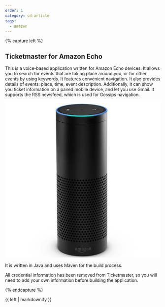 ```yaml
---
order: 1
category: sd-article
tags:
  - amazon
---
```


{% capture left %}

## Ticketmaster for Amazon Echo

This is a voice-based application written for Amazon Echo devices. It allows you to search for events that are taking place around you, or for other events by using keywords. It features convenient navigation. It also provides details of events: place, time, event description. Additionally, it can show you ticket information on a paired mobile device, and let you use Gmail. It supports the RSS newsfeed, which is used for Gossips navigation.

![echo](/assets/img/partners/startups-development/echo.jpg)

It is written in Java and uses Maven for the build process.

All credential information has been removed from Ticketmaster, so you will need to add your own information before building the application.

{% endcapture %}

<div class="col-lg-8 col-md-8 col-sm-8">{{ left | markdownify }}</div>


